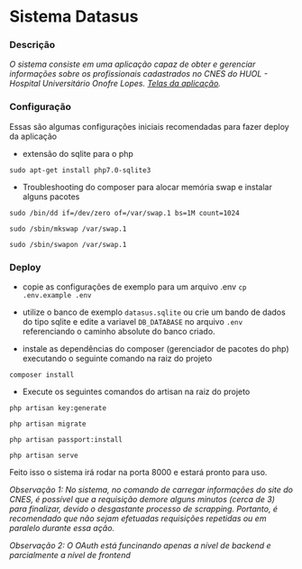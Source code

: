 # Sistema Datasus

### Descrição
*O sistema consiste em uma aplicação capaz de obter e gerenciar informações sobre os profissionais cadastrados no CNES do HUOL - Hospital Universitário Onofre Lopes. [Telas da aplicação](docs/screens/README.md).*


### Configuração 
Essas são algumas configurações iniciais recomendadas para fazer deploy da aplicação

- extensão do sqlite para o php

`sudo apt-get install php7.0-sqlite3`

- Troubleshooting do composer para alocar memória swap e instalar alguns pacotes

`sudo /bin/dd if=/dev/zero of=/var/swap.1 bs=1M count=1024`

`sudo /sbin/mkswap /var/swap.1`

`sudo /sbin/swapon /var/swap.1`

### Deploy

- copie as configurações de exemplo para um arquivo .env
`cp .env.example .env`

- utilize o banco de exemplo `datasus.sqlite` ou crie um bando de dados do tipo sqlite e edite a variavel `DB_DATABASE` no arquivo `.env` referenciando o caminho absolute do banco criado.

- instale as dependências do composer (gerenciador de pacotes do php) executando o seguinte comando na raiz do projeto

`composer install`

- Execute os seguintes comandos do artisan na raiz do projeto

`php artisan key:generate`

`php artisan migrate`

`php artisan passport:install`

`php artisan serve`


Feito isso o sistema irá rodar na porta 8000 e estará pronto para uso.

 *Observação 1: No sistema, no comando de carregar informações do site do CNES, é possível que a requisição demore alguns minutos (cerca de 3) para finalizar, devido o desgastante processo de scrapping. Portanto, é recomendado que não sejam efetuadas requisições repetidas ou em paralelo durante essa ação.*
 
 *Observação 2: O OAuth está funcinando apenas a nível de backend e parcialmente a nível de frontend*
